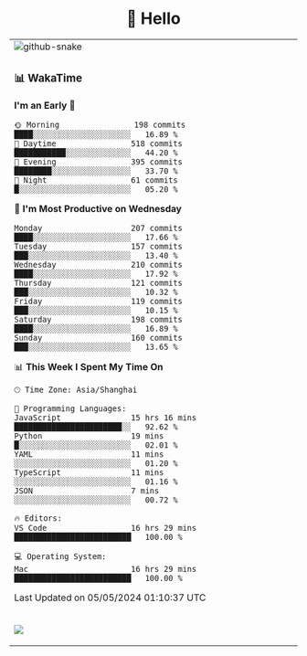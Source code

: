 <div align="center">

# 🙋 Hello

<table>

  <tr>
  <td>
    <img
  alt="github-snake"
  src="profile-snake-contrib/github-user-contribution.svg"
/>
  </td>
</tr>

<tr><td>

### 📊 WakaTime

<!--START_SECTION:waka-->
**I'm an Early 🐤** 

```text
🌞 Morning                198 commits         ████░░░░░░░░░░░░░░░░░░░░░   16.89 % 
🌆 Daytime                518 commits         ███████████░░░░░░░░░░░░░░   44.20 % 
🌃 Evening                395 commits         ████████░░░░░░░░░░░░░░░░░   33.70 % 
🌙 Night                  61 commits          █░░░░░░░░░░░░░░░░░░░░░░░░   05.20 % 
```
📅 **I'm Most Productive on Wednesday** 

```text
Monday                   207 commits         ████░░░░░░░░░░░░░░░░░░░░░   17.66 % 
Tuesday                  157 commits         ███░░░░░░░░░░░░░░░░░░░░░░   13.40 % 
Wednesday                210 commits         ████░░░░░░░░░░░░░░░░░░░░░   17.92 % 
Thursday                 121 commits         ███░░░░░░░░░░░░░░░░░░░░░░   10.32 % 
Friday                   119 commits         ███░░░░░░░░░░░░░░░░░░░░░░   10.15 % 
Saturday                 198 commits         ████░░░░░░░░░░░░░░░░░░░░░   16.89 % 
Sunday                   160 commits         ███░░░░░░░░░░░░░░░░░░░░░░   13.65 % 
```


📊 **This Week I Spent My Time On** 

```text
🕑︎ Time Zone: Asia/Shanghai

💬 Programming Languages: 
JavaScript               15 hrs 16 mins      ███████████████████████░░   92.62 % 
Python                   19 mins             █░░░░░░░░░░░░░░░░░░░░░░░░   02.01 % 
YAML                     11 mins             ░░░░░░░░░░░░░░░░░░░░░░░░░   01.20 % 
TypeScript               11 mins             ░░░░░░░░░░░░░░░░░░░░░░░░░   01.16 % 
JSON                     7 mins              ░░░░░░░░░░░░░░░░░░░░░░░░░   00.72 % 

🔥 Editors: 
VS Code                  16 hrs 29 mins      █████████████████████████   100.00 % 

💻 Operating System: 
Mac                      16 hrs 29 mins      █████████████████████████   100.00 % 
```


 Last Updated on 05/05/2024 01:10:37 UTC
<!--END_SECTION:waka-->

</td></tr>
<td>
  <!-- programming tool icon 编程工具图标 -->

<img src="https://skillicons.dev/icons?i=sass,ts,jest,express,nuxt,firebase,gatsby,js,vue,react,redux,docker,discord,mongodb,stackoverflow,idea,git,vscode,github,gitlab,figma,vite,svg,next,gulp,webpack,bootstrap,jquery,swift,prisma" /><br>

  </td>
</table>
